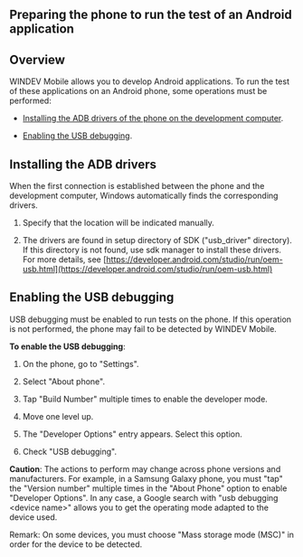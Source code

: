 
## Preparing the phone to run the test of an Android application
			



<a name="NOTE0_1"></a>


## Overview
<a name="overview_ELTTEXTE000094"></a>
WINDEV Mobile allows you to develop Android applications. To run the test of these applications on an Android phone, some operations must be performed: 

- [Installing the ADB drivers of the phone on the development computer](#NOTE1_1).

- [Enabling the USB debugging](#NOTE2_1).




<a name="NOTE1_1"></a>


## Installing the ADB drivers
<a name="installing_the_adb_drivers_ELTTEXTE000118"></a>
When the first connection is established between the phone and the development computer, Windows automatically finds the corresponding drivers. 

1. Specify that the location will be indicated manually. 

2. The drivers are found in setup directory of SDK ("usb_driver" directory). If this directory is not found, use sdk manager to install these drivers. For more details, see [https://developer.android.com/studio/run/oem-usb.html](https://developer.android.com/studio/run/oem-usb.html)




<a name="NOTE2_1"></a>


## Enabling the USB debugging
<a name="enabling_the_usb_debugging_ELTTEXTE000142"></a>
USB debugging must be enabled to run tests on the phone. If this operation is not performed, the phone may fail to be detected by WINDEV Mobile. 

**To enable the USB debugging**: 

1. On the phone, go to "Settings". 

2. Select "About phone". 

3. Tap "Build Number" multiple times to enable the developer mode. 

4. Move one level up. 

5. The "Developer Options" entry appears. Select this option. 

6. Check "USB debugging". 


**Caution**: The actions to perform may change across phone versions and manufacturers. For example, in a Samsung Galaxy phone, you must "tap" the "Version number" multiple times in the "About Phone" option to enable "Developer Options". In any case, a Google search with "usb debugging &lt;device name&gt;" allows you to get the operating mode adapted to the device used. 

Remark: On some devices, you must choose "Mass storage mode (MSC)" in order for the device to be detected. 


